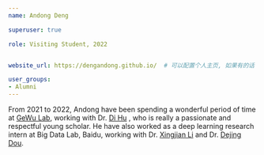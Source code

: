 ```yaml
---
name: Andong Deng

superuser: true

role: Visiting Student, 2022


website_url: https://dengandong.github.io/  # 可以配置个人主页, 如果有的话

user_groups:
- Alumni
---
```

From 2021 to 2022, Andong have been spending a wonderful period of time at [GeWu Lab](https://dtaoo.github.io/group.html), working with Dr. [Di Hu](https://dtaoo.github.io/) , who is really a passionate and respectful young scholar. He have also worked as a deep learning research intern at Big Data Lab, Baidu, working with Dr. [Xingjian Li](https://scholar.google.com/citations?user=f9V0NZkAAAAJ&hl=en) and Dr. [Dejing Dou](https://ix.cs.uoregon.edu/~dou/). 